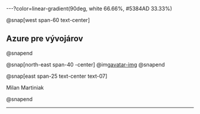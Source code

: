 ---?color=linear-gradient(90deg, white 66.66%, #5384AD 33.33%)

@snap[west span-60 text-center]
## Azure pre vývojárov
@snapend

@snap[north-east span-40 -center]
@img[avatar-img](AzureForDevelopers/assets/img/avatar.jpg)
@snapend


@snap[east span-25 text-center text-07]

Milan Martiniak

@snapend

---
